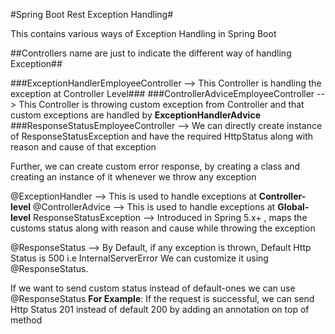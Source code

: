#Spring Boot Rest Exception Handling#

This contains various ways of Exception Handling in Spring Boot

##Controllers name are just to indicate the different way of handling Exception##

###ExceptionHandlerEmployeeController --> This Controller is handling the exception at Controller Level###
###ControllerAdviceEmployeeController --> This Controller is throwing custom exception from Controller and that custom exceptions are handled by **ExceptionHandlerAdvice**
###ResponseStatusEmployeeController --> We can directly create instance of ResponseStatusException and have the required HttpStatus along with reason and cause of that exception

Further, we can create custom error response, by creating a class and creating an instance of it whenever we throw any exception

@ExceptionHandler --> This is used to handle exceptions at **Controller-level**
@ControllerAdvice --> This is used to handle exceptions at **Global-level**
ResponseStatusException --> Introduced in Spring 5.x+ , maps the customs status along with reason and cause while throwing the exception

@ResponseStatus --> By Default, if any exception is thrown, Default Http Status is 500 i.e InternalServerError
We can customize it using @ResponseStatus.

If we want to send custom status instead of default-ones we can use @ResponseStatus
**For Example**:
If the request is successful, we can send Http Status 201 instead of default 200 by adding an annotation on top of method